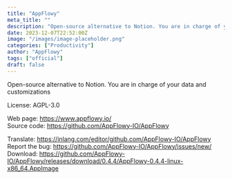 ```yaml
---
title: "AppFlowy"
meta_title: ""
description: "Open-source alternative to Notion. You are in charge of your data and customizations"
date: 2023-12-07T22:52:00Z
image: "/images/image-placeholder.png"
categories: ["Productivity"]
author: "AppFlowy"
tags: ["official"]
draft: false
---
```


Open-source alternative to Notion. You are in charge of your data and customizations

License: AGPL-3.0

Web page: https://www.appflowy.io/  
Source code: https://github.com/AppFlowy-IO/AppFlowy

Translate: https://inlang.com/editor/github.com/AppFlowy-IO/AppFlowy  
Report the bug: https://github.com/AppFlowy-IO/AppFlowy/issues/new/  
Download: https://github.com/AppFlowy-IO/AppFlowy/releases/download/0.4.4/AppFlowy-0.4.4-linux-x86_64.AppImage
